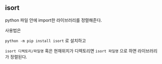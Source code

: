 ## isort

python 파일 안에 import한 라이브러리를 정렬해준다.

사용법은

`python -m pip install isort` 로 설치하고

`isort 디렉토리/파일명` 혹은 현재위치가 디렉토리면 `isort 파일명` 으로 하면 라이브러리가 정렬된다.